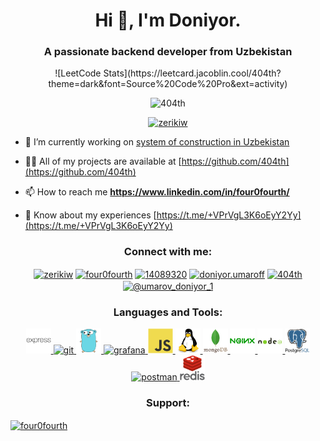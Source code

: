 <h1 align="center">Hi 👋, I'm Doniyor.</h1>
<h3 align="center">A passionate backend developer from Uzbekistan</h3>

<div align=center>
![LeetCode Stats](https://leetcard.jacoblin.cool/404th?theme=dark&font=Source%20Code%20Pro&ext=activity)
</div>

<p align="center">
  <img src="https://komarev.com/ghpvc/?username=404th&label=Profile%20views&color=0e75b6&style=flat" alt="404th" />
</p>

<p align="center"> 
  <a href="https://twitter.com/zerikiw" target="blank"><img src="https://img.shields.io/twitter/follow/zerikiw?logo=twitter&style=for-the-badge" alt="zerikiw" /></a> 
</p>

- 🔭 I’m currently working on [system of construction in Uzbekistan](https://ccnis.uz/login)

- 👨‍💻 All of my projects are available at [https://github.com/404th](https://github.com/404th)

- 📫 How to reach me **https://www.linkedin.com/in/four0fourth/**

- 📄 Know about my experiences [https://t.me/+VPrVgL3K6oEyY2Yy](https://t.me/+VPrVgL3K6oEyY2Yy)

<h3 align="center">Connect with me:</h3>
<p align="center">
<a href="https://twitter.com/zerikiw" target="blank"><img align="center" src="https://raw.githubusercontent.com/rahuldkjain/github-profile-readme-generator/master/src/images/icons/Social/twitter.svg" alt="zerikiw" height="30" width="40" /></a>
<a href="https://linkedin.com/in/four0fourth" target="blank"><img align="center" src="https://raw.githubusercontent.com/rahuldkjain/github-profile-readme-generator/master/src/images/icons/Social/linked-in-alt.svg" alt="four0fourth" height="30" width="40" /></a>
<a href="https://stackoverflow.com/users/14089320" target="blank"><img align="center" src="https://raw.githubusercontent.com/rahuldkjain/github-profile-readme-generator/master/src/images/icons/Social/stack-overflow.svg" alt="14089320" height="30" width="40" /></a>
<a href="https://instagram.com/doniyor.umaroff" target="blank"><img align="center" src="https://raw.githubusercontent.com/rahuldkjain/github-profile-readme-generator/master/src/images/icons/Social/instagram.svg" alt="doniyor.umaroff" height="30" width="40" /></a>
<a href="https://www.leetcode.com/404th" target="blank"><img align="center" src="https://raw.githubusercontent.com/rahuldkjain/github-profile-readme-generator/master/src/images/icons/Social/leet-code.svg" alt="404th" height="30" width="40" /></a>
<a href="https://www.hackerearth.com/@umarov_doniyor_1" target="blank"><img align="center" src="https://raw.githubusercontent.com/rahuldkjain/github-profile-readme-generator/master/src/images/icons/Social/hackerearth.svg" alt="@umarov_doniyor_1" height="30" width="40" /></a>
</p>

<h3 align="center">Languages and Tools:</h3>
<p align="center"> <a href="https://expressjs.com" target="_blank" rel="noreferrer"> <img src="https://raw.githubusercontent.com/devicons/devicon/master/icons/express/express-original-wordmark.svg" alt="express" width="40" height="40"/> </a> <a href="https://git-scm.com/" target="_blank" rel="noreferrer"> <img src="https://www.vectorlogo.zone/logos/git-scm/git-scm-icon.svg" alt="git" width="40" height="40"/> </a> <a href="https://golang.org" target="_blank" rel="noreferrer"> <img src="https://raw.githubusercontent.com/devicons/devicon/master/icons/go/go-original.svg" alt="go" width="40" height="40"/> </a> <a href="https://grafana.com" target="_blank" rel="noreferrer"> <img src="https://www.vectorlogo.zone/logos/grafana/grafana-icon.svg" alt="grafana" width="40" height="40"/> </a> <a href="https://developer.mozilla.org/en-US/docs/Web/JavaScript" target="_blank" rel="noreferrer"> <img src="https://raw.githubusercontent.com/devicons/devicon/master/icons/javascript/javascript-original.svg" alt="javascript" width="40" height="40"/> </a> <a href="https://www.linux.org/" target="_blank" rel="noreferrer"> <img src="https://raw.githubusercontent.com/devicons/devicon/master/icons/linux/linux-original.svg" alt="linux" width="40" height="40"/> </a> <a href="https://www.mongodb.com/" target="_blank" rel="noreferrer"> <img src="https://raw.githubusercontent.com/devicons/devicon/master/icons/mongodb/mongodb-original-wordmark.svg" alt="mongodb" width="40" height="40"/> </a> <a href="https://www.nginx.com" target="_blank" rel="noreferrer"> <img src="https://raw.githubusercontent.com/devicons/devicon/master/icons/nginx/nginx-original.svg" alt="nginx" width="40" height="40"/> </a> <a href="https://nodejs.org" target="_blank" rel="noreferrer"> <img src="https://raw.githubusercontent.com/devicons/devicon/master/icons/nodejs/nodejs-original-wordmark.svg" alt="nodejs" width="40" height="40"/> </a> <a href="https://www.postgresql.org" target="_blank" rel="noreferrer"> <img src="https://raw.githubusercontent.com/devicons/devicon/master/icons/postgresql/postgresql-original-wordmark.svg" alt="postgresql" width="40" height="40"/> </a> <a href="https://postman.com" target="_blank" rel="noreferrer"> <img src="https://www.vectorlogo.zone/logos/getpostman/getpostman-icon.svg" alt="postman" width="40" height="40"/> </a> <a href="https://redis.io" target="_blank" rel="noreferrer"> <img src="https://raw.githubusercontent.com/devicons/devicon/master/icons/redis/redis-original-wordmark.svg" alt="redis" width="40" height="40"/> </a> </p>

<h3 align="center">Support:</h3>
<p><a href="https://www.buymeacoffee.com/four0fourth"> <img align="center" src="https://cdn.buymeacoffee.com/buttons/v2/default-yellow.png" height="50" width="210" alt="four0fourth" /></a></p><br><br>

